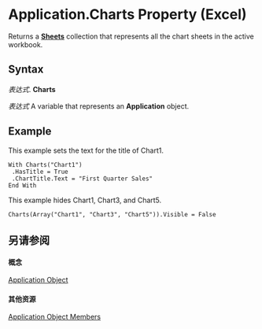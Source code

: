 
# Application.Charts Property (Excel)

Returns a  **[Sheets](048fd93c-bc27-4b58-358f-56fcee1710f8.md)** collection that represents all the chart sheets in the active workbook.


## Syntax

 _表达式_. **Charts**

 _表达式_ A variable that represents an **Application** object.


## Example

This example sets the text for the title of Chart1.


```
With Charts("Chart1") 
 .HasTitle = True 
 .ChartTitle.Text = "First Quarter Sales" 
End With
```

This example hides Chart1, Chart3, and Chart5.




```
Charts(Array("Chart1", "Chart3", "Chart5")).Visible = False
```


## 另请参阅


#### 概念


[Application Object](19b73597-5cf9-4f56-8227-b5211f657f6f.md)
#### 其他资源


[Application Object Members](http://msdn.microsoft.com/library/4cb9ca42-8d07-cc9c-2d80-4eb9a5921e1e%28Office.15%29.aspx)